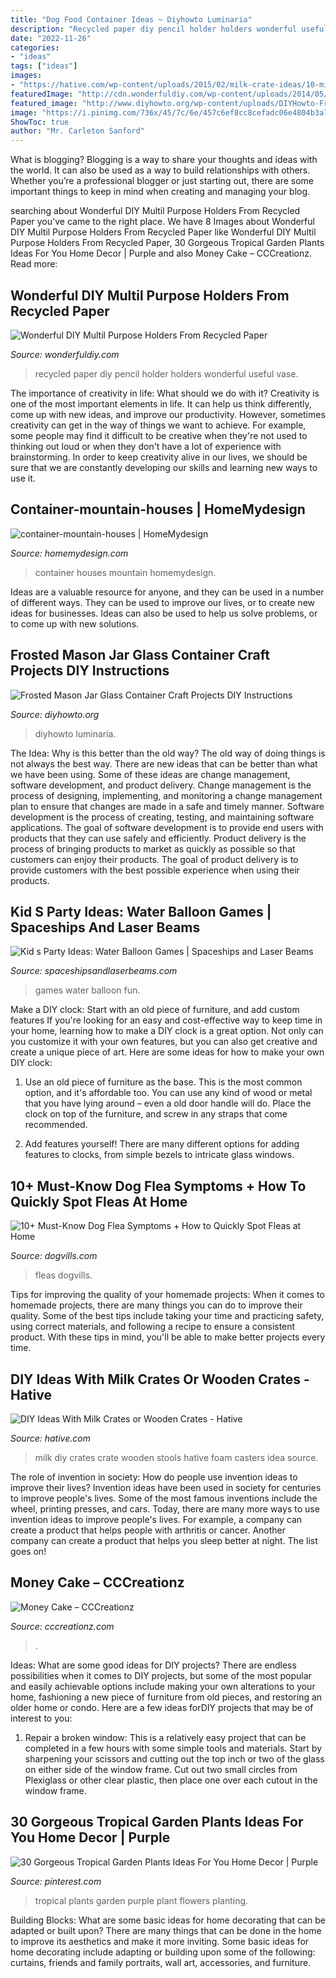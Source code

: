 ```yaml
---
title: "Dog Food Container Ideas ~ Diyhowto Luminaria"
description: "Recycled paper diy pencil holder holders wonderful useful vase"
date: "2022-11-26"
categories:
- "ideas"
tags: ["ideas"]
images:
- "https://hative.com/wp-content/uploads/2015/02/milk-crate-ideas/10-milk-crate-ideas.jpg"
featuredImage: "http://cdn.wonderfuldiy.com/wp-content/uploads/2014/05/pencil-holder9-1.jpg"
featured_image: "http://www.diyhowto.org/wp-content/uploads/DIYHowto-Frosted-Mason-Jar-Glass-Container-Craft-Projects-DIY-Instructions-04.jpg"
image: "https://i.pinimg.com/736x/45/7c/6e/457c6ef8cc8cefadc06e4804b3a7b1fd.jpg"
ShowToc: true
author: "Mr. Carleton Sanford"
---
```



What is blogging?
Blogging is a way to share your thoughts and ideas with the world. It can also be used as a way to build relationships with others. Whether you’re a professional blogger or just starting out, there are some important things to keep in mind when creating and managing your blog.

	

		
searching about Wonderful DIY Multil Purpose Holders From Recycled Paper you've came to the right place. We have 8 Images about Wonderful DIY Multil Purpose Holders From Recycled Paper like Wonderful DIY Multil Purpose Holders From Recycled Paper, 30 Gorgeous Tropical Garden Plants Ideas For You Home Decor | Purple and also Money Cake – CCCreationz. Read more:
		
    
## Wonderful DIY Multil Purpose Holders From Recycled Paper

<img loading=lazy src="http://cdn.wonderfuldiy.com/wp-content/uploads/2014/05/pencil-holder9-1.jpg" onerror="this.onerror=null;this.src='https://tse4.mm.bing.net/th?id=OIP.Wjgv59UxWLfsfrTVxcgqwAHaNC&amp;pid=15.1';" alt="Wonderful DIY Multil Purpose Holders From Recycled Paper">

_Source: wonderfuldiy.com_

>recycled paper diy pencil holder holders wonderful useful vase. 

	

The importance of creativity in life: What should we do with it?
Creativity is one of the most important elements in life. It can help us think differently, come up with new ideas, and improve our productivity. However, sometimes creativity can get in the way of things we want to achieve. For example, some people may find it difficult to be creative when they're not used to thinking out loud or when they don't have a lot of experience with brainstorming. In order to keep creativity alive in our lives, we should be sure that we are constantly developing our skills and learning new ways to use it.

    
## Container-mountain-houses | HomeMydesign

<img loading=lazy src="https://homemydesign.com/wp-content/uploads/2014/08/container-mountain-houses.jpg" onerror="this.onerror=null;this.src='https://tse2.mm.bing.net/th?id=OIP.mRrB8_T-vfH1BQLYWitd1QHaKI&amp;pid=15.1';" alt="container-mountain-houses | HomeMydesign">

_Source: homemydesign.com_

>container houses mountain homemydesign. 

	

Ideas are a valuable resource for anyone, and they can be used in a number of different ways. They can be used to improve our lives, or to create new ideas for businesses. Ideas can also be used to help us solve problems, or to come up with new solutions.

    
## Frosted Mason Jar Glass Container Craft Projects DIY Instructions

<img loading=lazy src="http://www.diyhowto.org/wp-content/uploads/DIYHowto-Frosted-Mason-Jar-Glass-Container-Craft-Projects-DIY-Instructions-04.jpg" onerror="this.onerror=null;this.src='https://tse2.mm.bing.net/th?id=OIP.koy_UzYsgTXcIqZ3WK2hXAHaM_&amp;pid=15.1';" alt="Frosted Mason Jar Glass Container Craft Projects DIY Instructions">

_Source: diyhowto.org_

>diyhowto luminaria. 

	

The Idea: Why is this better than the old way?
The old way of doing things is not always the best way. There are new ideas that can be better than what we have been using. Some of these ideas are change management, software development, and product delivery. Change management is the process of designing, implementing, and monitoring a change management plan to ensure that changes are made in a safe and timely manner. Software development is the process of creating, testing, and maintaining software applications. The goal of software development is to provide end users with products that they can use safely and efficiently. Product delivery is the process of bringing products to market as quickly as possible so that customers can enjoy their products. The goal of product delivery is to provide customers with the best possible experience when using their products.

    
## Kid S Party Ideas: Water Balloon Games | Spaceships And Laser Beams

<img loading=lazy src="http://spaceshipsandlaserbeams.com/wp-content/uploads/2015/09/water-balloon-party-games.jpg" onerror="this.onerror=null;this.src='https://tse2.mm.bing.net/th?id=OIP.cxMGFbNWCY6QLJ38VyVLtQHaLH&amp;pid=15.1';" alt="Kid s Party Ideas: Water Balloon Games | Spaceships and Laser Beams">

_Source: spaceshipsandlaserbeams.com_

>games water balloon fun. 

	

Make a DIY clock: Start with an old piece of furniture, and add custom features
If you're looking for an easy and cost-effective way to keep time in your home, learning how to make a DIY clock is a great option. Not only can you customize it with your own features, but you can also get creative and create a unique piece of art. Here are some ideas for how to make your own DIY clock:
1. Use an old piece of furniture as the base. This is the most common option, and it's affordable too. You can use any kind of wood or metal that you have lying around – even a old door handle will do. Place the clock on top of the furniture, and screw in any straps that come recommended.

2. Add features yourself! There are many different options for adding features to clocks, from simple bezels to intricate glass windows.

    
## 10+ Must-Know Dog Flea Symptoms + How To Quickly Spot Fleas At Home

<img loading=lazy src="https://www.dogvills.com/wp-content/uploads/2020/11/dog-flea-symptoms-p.jpg" onerror="this.onerror=null;this.src='https://tse3.mm.bing.net/th?id=OIP.vFj3umarZUdMw11oIzYwXgHaLH&amp;pid=15.1';" alt="10+ Must-Know Dog Flea Symptoms + How to Quickly Spot Fleas at Home">

_Source: dogvills.com_

>fleas dogvills. 

	

Tips for improving the quality of your homemade projects:
When it comes to homemade projects, there are many things you can do to improve their quality. Some of the best tips include taking your time and practicing safety, using correct materials, and following a recipe to ensure a consistent product. With these tips in mind, you'll be able to make better projects every time.

    
## DIY Ideas With Milk Crates Or Wooden Crates - Hative

<img loading=lazy src="https://hative.com/wp-content/uploads/2015/02/milk-crate-ideas/10-milk-crate-ideas.jpg" onerror="this.onerror=null;this.src='https://tse1.mm.bing.net/th?id=OIP.mY6N4yWcs56p7q-W3LRzWwHaJ7&amp;pid=15.1';" alt="DIY Ideas With Milk Crates or Wooden Crates - Hative">

_Source: hative.com_

>milk diy crates crate wooden stools hative foam casters idea source. 

	

The role of invention in society: How do people use invention ideas to improve their lives?
Invention ideas have been used in society for centuries to improve people's lives. Some of the most famous inventions include the wheel, printing presses, and cars. Today, there are many more ways to use invention ideas to improve people's lives. For example, a company can create a product that helps people with arthritis or cancer. Another company can create a product that helps you sleep better at night. The list goes on!

    
## Money Cake – CCCreationz

<img loading=lazy src="https://cdn.shopify.com/s/files/1/0035/6024/3289/products/54423239_10205556004135804_7597781500058140672_n_1200x1200.jpg?v=1571724877" onerror="this.onerror=null;this.src='https://tse2.mm.bing.net/th?id=OIP.cftOfd52g_8_IjIf99rc-gHaNd&amp;pid=15.1';" alt="Money Cake – CCCreationz">

_Source: cccreationz.com_

>. 

	

Ideas: What are some good ideas for DIY projects?
There are endless possibilities when it comes to DIY projects, but some of the most popular and easily achievable options include making your own alterations to your home, fashioning a new piece of furniture from old pieces, and restoring an older home or condo. Here are a few ideas forDIY projects that may be of interest to you: 
1. Repair a broken window: This is a relatively easy project that can be completed in a few hours with some simple tools and materials. Start by sharpening your scissors and cutting out the top inch or two of the glass on either side of the window frame. Cut out two small circles from Plexiglass or other clear plastic, then place one over each cutout in the window frame.

    
## 30 Gorgeous Tropical Garden Plants Ideas For You Home Decor | Purple

<img loading=lazy src="https://i.pinimg.com/736x/45/7c/6e/457c6ef8cc8cefadc06e4804b3a7b1fd.jpg" onerror="this.onerror=null;this.src='https://tse2.mm.bing.net/th?id=OIP.jaFmf8v0xr0hQQWB1DS-wAHaJ6&amp;pid=15.1';" alt="30 Gorgeous Tropical Garden Plants Ideas For You Home Decor | Purple">

_Source: pinterest.com_

>tropical plants garden purple plant flowers planting. 

	

Building Blocks: What are some basic ideas for home decorating that can be adapted or built upon?
There are many things that can be done in the home to improve its aesthetics and make it more inviting. Some basic ideas for home decorating include adapting or building upon some of the following: curtains, friends and family portraits, wall art, accessories, and furniture.

